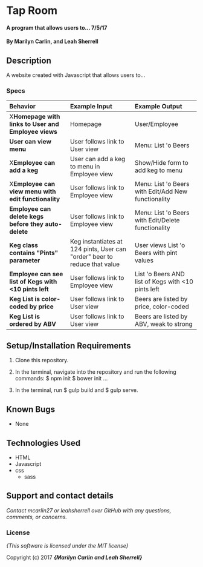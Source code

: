 # Tap Room

#### A program that allows users to... 7/5/17

#### By **Marilyn Carlin, and Leah Sherrell**

## Description

A website created with Javascript that allows users to...

### Specs
| Behavior | Example Input | Example Output |
| :-------------     | :------------- | :------------- |
| X**Homepage with links to User and Employee views** | Homepage | User/Employee |
| **User can view menu** | User follows link to User view | Menu: List 'o Beers |
| X**Employee can add a keg** | User can add a keg to menu in Employee view | Show/Hide form to add keg to menu |
| X**Employee can view menu with edit functionality** | User follows link to Employee view | Menu: List 'o Beers with Edit/Add New functionality |
| **Employee can delete kegs before they auto-delete** | User follows link to Employee view | Menu: List 'o Beers with Edit/Delete functionality |
| **Keg class contains "Pints" parameter** | Keg instantiates at 124 pints, User can "order" beer to reduce that value | User views List 'o Beers with pint values |
| **Employee can see list of Kegs with <10 pints left** | User follows link to Employee view | List 'o Beers AND list of Kegs with <10 pints left |
| **Keg List is color-coded by price** | User follows link to User view | Beers are listed by price, color-coded |
| **Keg List is ordered by ABV** | User follows link to User view | Beers are listed by ABV, weak to strong |

## Setup/Installation Requirements
1. Clone this repository.
2. In the terminal, navigate into the repository and run the following commands:
  $ npm init
  $ bower init
...

5. In the terminal, run $ gulp build and $ gulp serve.

## Known Bugs
* None

## Technologies Used

* HTML
* Javascript
* css
  * sass

## Support and contact details

_Contact mcarlin27 or leahsherrell over GitHub with any questions, comments, or concerns._

### License

*{This software is licensed under the MIT license}*

Copyright (c) 2017 **_{Marilyn Carlin and Leah Sherrell}_**
